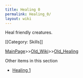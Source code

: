```yaml
---
title: Healing 0
permalink: Healing_0/
layout: wiki
---
```

Heal friendly creatures.

[[Category: Skills]]

[MainPage](/keeperrl_wiki/ "wikilink")>>[Old_Wiki](/keeperrl_wiki/Old_Wiki "wikilink")>>[Old_Healing](/keeperrl_wiki/Old_Healing "wikilink")

Other items in this section
-    [Healing 1](/keeperrl_wiki/Healing_1 "wikilink")
